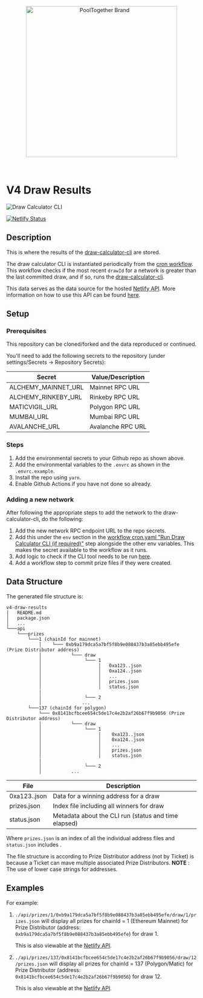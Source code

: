 <p align="center">
  <a href="https://github.com/pooltogether/pooltogether--brand-assets">
    <img src="https://github.com/pooltogether/pooltogether--brand-assets/blob/977e03604c49c63314450b5d432fe57d34747c66/logo/pooltogether-logo--purple-gradient.png?raw=true" alt="PoolTogether Brand" style="max-width:100%;" width="400">
  </a>
</p>

<br />

# V4 Draw Results

![Draw Calculator CLI](https://github.com/pooltogether/v4-draw-results/actions/workflows/cron.yml/badge.svg)

[![Netlify Status](https://api.netlify.com/api/v1/badges/27b08c1f-abf1-4e39-ba86-60bd8584302d/deploy-status)](https://app.netlify.com/sites/eager-fermat-3a8c47/deploys)

## Description

This is where the results of the [draw-calculator-cli](https://github.com/pooltogether/draw-calculator-cli) are stored.

The draw calculator CLI is instantiated periodically from the [cron workflow](./.github/workfdlowcron.yml). This workflow checks if the most recent `drawId` for a network is greater than the last committed draw, and if so, runs the [draw-calculator-cli](https://github.com/pooltogether/draw-calculator-cli).

This data serves as the data source for the hosted [Netlify API](https://api.pooltogether.com/prizes/137/0x8141bcfbcee654c5de17c4e2b2af26b67f9b9056/draw/12/prizes.json). More information on how to use this API can be found [here](https://v4.docs.pooltogether.com/prize-api).

## Setup

### Prerequisites

This repository can be cloned/forked and the data reproduced or continued.

You'll need to add the following secrets to the repository (under settings/Secrets -> Repository Secrets):

| Secret              | Value/Description |
| ------------------- | ----------------- |
| ALCHEMY_MAINNET_URL | Mainnet RPC URL   |
| ALCHEMY_RINKEBY_URL | Rinkeby RPC URL   |
| MATICVIGIL_URL      | Polygon RPC URL   |
| MUMBAI_URL          | Mumbai RPC URL    |
| AVALANCHE_URL       | Avalanche RPC URL |

### Steps

1. Add the environmental secrets to your Github repo as shown above.
1. Add the environmental variables to the `.envrc` as shown in the `.envrc.example`.
1. Install the repo using `yarn`.
1. Enable Github Actions if you have not done so already.

### Adding a new network

After following the appropriate steps to add the network to the draw-calculator-cli, do the following:

1. Add the new network RPC endpoint URL to the repo secrets.
1. Add this under the `env` section in the [workflow cron.yaml "Run Draw Calculator CLI (if required)"]("./.github/cron.yaml") step alongside the other env variables. This makes the secret available to the workflow as it runs.
1. Add logic to check if the CLI tool needs to be run [here]("./scripts/runCLI.js").
1. Add a workflow step to commit prize files if they were created.

## Data Structure

The generated file structure is:

```
v4-draw-results
│   README.md
│   package.json
│   ...
└───api
    └───prizes
        └───1 (chainId for mainnet)
            │    └─── 0xb9a179dca5a7bf5f8b9e088437b3a85ebb495efe (Prize Distributor address)
            │           └─── draw
            │                └─── 1
            │                     │   0xa123..json
            │                     │   0xa124..json
            │                     │   ...
            │                     │   prizes.json
            │                     │   status.json
            |
            │                └─── 2
            │               ...
        └───137 (chainId for polygon)
            └─── 0x8141bcfbcee654c5de17c4e2b2af26b67f9b9056 (Prize Distributor address)
            │           └─── draw
            │                └─── 1
            │                     │    0xa123..json
            │                     │    0xa124..json
            │                     │    ...
            │                     │    prizes.json
            │                     │    status.json
            |
            │                └─── 2
            │           ...

```

| File         | Description                                          |
| ------------ | ---------------------------------------------------- |
| 0xa123..json | Data for a winning address for a draw                |
| prizes.json  | Index file including all winners for draw            |
| status.json  | Metadata about the CLI run (status and time elapsed) |

Where `prizes.json` is an index of all the individual address files and `status.json` includes .

The file structure is according to Prize Distributor address (not by Ticket) is because a Ticket can mave multiple associated Prize Distributors.
**NOTE** : The use of lower case strings for addresses.

## Examples

For example:

1. `./api/prizes/1/0xb9a179dca5a7bf5f8b9e088437b3a85ebb495efe/draw/1/prizes.json`
   will display all prizes for chainId = 1 (Ethereum Mainnet) for Prize Distributor (address: `0xb9a179dca5a7bf5f8b9e088437b3a85ebb495efe`) for draw 1.

   This is also viewable at the [Netlify API](https://api.pooltogether.com/prizes/1/0xb9a179dca5a7bf5f8b9e088437b3a85ebb495efe/draw/1/prizes.json).

1. `./api/prizes/137/0x8141bcfbcee654c5de17c4e2b2af26b67f9b9056/draw/12/prizes.json`
   will display all prizes for chainId = 137 (Polygon/Matic) for Prize Distributor (address: `0x8141bcfbcee654c5de17c4e2b2af26b67f9b9056`) for draw 12.

   This is also viewable at the [Netlify API](https://api.pooltogether.com/prizes/137/0x8141bcfbcee654c5de17c4e2b2af26b67f9b9056/draw/12/prizes.json).
